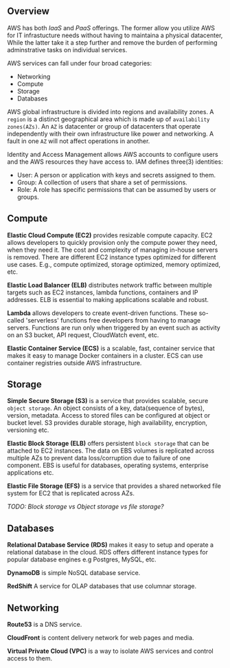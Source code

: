 ## Overview

AWS has both *IaaS* and *PaaS* offerings. The former allow you utilize AWS for IT infrastucture needs without having to maintaina a physical datacenter, While the latter take it a step further and remove the burden of performing adminstrative tasks on individual services.

AWS services can fall under four broad categories:

- Networking 
- Compute
- Storage
- Databases

AWS global infrastructure is divided into regions and availability zones. A `region` is a distinct geographical area which is made up of `availability zones(AZs)`. An `AZ` is datacenter or group of datacenters that operate independently with their own infrastructure like power and networking. A fault in one `AZ` will not affect operations in another.

Identity and Access Management allows AWS accounts to configure users and the AWS resources they have access to. IAM defines three(3) identities: 

- User: A person or application with keys and secrets assigned to them.
- Group: A collection of users that share a set of permissions. 
- Role: A role has specific permissions that can be assumed by users or groups.

## Compute 

**Elastic Cloud Compute (EC2)** provides resizable compute capacity. EC2 allows developers to quickly provision only the compute power they need, when they need it. The cost and complexity of managing in-house servers is removed. There are different EC2 instance types optimized for different use cases. E.g., compute optimized, storage optimized, memory optimized, etc.

**Elastic Load Balancer (ELB)** distributes network traffic between multiple targets such as EC2 instances, lambda functions, containers and IP addresses. ELB is essential to making applications scalable and robust.

**Lambda** allows developers to create event-driven functions. These so-called 'serverless' functions free developers from having to manage servers. Functions are run only when triggered by an event such as activity on an S3 bucket, API request, CloudWatch event, etc.

**Elastic Container Service (ECS)** is a scalable, fast, container service that makes it easy to manage Docker containers in a cluster. ECS can use container registries outside AWS infrastructure. 

## Storage

**Simple Secure Storage (S3)** is a service that provides scalable, secure `object storage`. An object consists of a key, data(sequence of bytes), version, metadata. Access to stored files can be configured at object or bucket level. S3 provides durable storage, high availability, encryption, versioning etc.

**Elastic Block Storage (ELB)** offers persistent `block storage` that can be attached to EC2 instances. The data on EBS volumes is replicated across multiple AZs to prevent data loss/corruption due to failure of one component. EBS is useful for databases, operating systems, enterprise applications etc.

**Elastic File Storage (EFS)** is a service that provides a shared networked file system for EC2 that is replicated across AZs.

_TODO: Block storage vs Object storage vs file storage?_

## Databases

**Relational Database Service (RDS)** makes it easy to setup and operate a relational database in the cloud. RDS offers different instance types for popular database engines e.g Postgres, MySQL, etc.

**DynamoDB** is simple NoSQL database service.

**RedShift** A service for OLAP databases that use columnar storage.

## Networking

**Route53** is a DNS service.

**CloudFront** is content delivery network for web pages and media. 

**Virtual Private Cloud (VPC)** is a way to isolate AWS services and control access to them.
